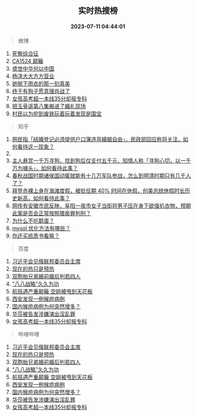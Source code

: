 <div align="center"><h2>实时热搜榜</h2><h4>2023-07-11 04:44:01</h4></div>

> 微博  

1. [死臀综合征](https://s.weibo.com/weibo?q=%E6%AD%BB%E8%87%80%E7%BB%BC%E5%90%88%E5%BE%81&t=31&band_rank=1&Refer=top)<br />
2. [CA1524 颠簸](https://s.weibo.com/weibo?q=CA1524%20%E9%A2%A0%E7%B0%B8&t=31&band_rank=2&Refer=top)<br />
3. [盛世中华何以中国](https://s.weibo.com/weibo?q=%23%E7%9B%9B%E4%B8%96%E4%B8%AD%E5%8D%8E%E4%BD%95%E4%BB%A5%E4%B8%AD%E5%9B%BD%23&t=31&band_rank=3&Refer=top)<br />
4. [杨洋大大方方营业](https://s.weibo.com/weibo?q=%23%E6%9D%A8%E6%B4%8B%E5%A4%A7%E5%A4%A7%E6%96%B9%E6%96%B9%E8%90%A5%E4%B8%9A%23&t=31&band_rank=4&Refer=top)<br />
5. [她脱下雨衣的那一刻真美](https://s.weibo.com/weibo?q=%23%E5%A5%B9%E8%84%B1%E4%B8%8B%E9%9B%A8%E8%A1%A3%E7%9A%84%E9%82%A3%E4%B8%80%E5%88%BB%E7%9C%9F%E7%BE%8E%23&t=31&band_rank=5&Refer=top)<br />
6. [终于有狗子愿意理肖战了](https://s.weibo.com/weibo?q=%23%E7%BB%88%E4%BA%8E%E6%9C%89%E7%8B%97%E5%AD%90%E6%84%BF%E6%84%8F%E7%90%86%E8%82%96%E6%88%98%E4%BA%86%23&t=31&band_rank=6&Refer=top)<br />
7. [女孩高考超一本线35分却报专科](https://s.weibo.com/weibo?q=%23%E5%A5%B3%E5%AD%A9%E9%AB%98%E8%80%83%E8%B6%85%E4%B8%80%E6%9C%AC%E7%BA%BF35%E5%88%86%E5%8D%B4%E6%8A%A5%E4%B8%93%E7%A7%91%23&t=31&band_rank=7&Refer=top)<br />
8. [把玉骨遥第八集搬进了婚礼现场](https://s.weibo.com/weibo?q=%23%E6%8A%8A%E7%8E%89%E9%AA%A8%E9%81%A5%E7%AC%AC%E5%85%AB%E9%9B%86%E6%90%AC%E8%BF%9B%E4%BA%86%E5%A9%9A%E7%A4%BC%E7%8E%B0%E5%9C%BA%23&t=31&band_rank=8&Refer=top)<br />
9. [村民以为挖到废铁玩着玩着发现是国宝](https://s.weibo.com/weibo?q=%23%E6%9D%91%E6%B0%91%E4%BB%A5%E4%B8%BA%E6%8C%96%E5%88%B0%E5%BA%9F%E9%93%81%E7%8E%A9%E7%9D%80%E7%8E%A9%E7%9D%80%E5%8F%91%E7%8E%B0%E6%98%AF%E5%9B%BD%E5%AE%9D%23&t=31&band_rank=9&Refer=top)<br />

> 知乎  

1. [网民指「结婚登记必须提供户口簿违背婚姻自由」，民政部回应称将关注，如何看待这一现象？](https://www.zhihu.com/question/611310583)<br />
2. []()<br />
3. [主人悬赏一千万寻狗，找到狗后仅支付五千元，知情人称「寻狗心切，以一千万为噱头」，如何看待此事？](https://www.zhihu.com/question/611291798)<br />
4. [春秋战国时期诸侯国动辄就能有十几万军队参战，怎么到明清时期只有几千人了？](https://www.zhihu.com/question/611197393)<br />
5. [拜登赤裸上身在海滩度假，被批任期 40% 时间在休假，创美总统休假时长历史新高，如何看待此事？](https://www.zhihu.com/question/611322540)<br />
6. [网传有安徽市民反映，阜阳一夜市女子当街将男子压在身下欲强扒衣物，预期此案是否会正常按照猥亵罪判刑？](https://www.zhihu.com/question/611354606)<br />
7. [为什么不吃鹅蛋？](https://www.zhihu.com/question/334887852)<br />
8. [mysql 优化方法有哪些？](https://www.zhihu.com/question/486575193)<br />
9. [你还买纸质书看嘛？](https://www.zhihu.com/question/608733404)<br />

> 百度  

1. [习近平会见俄联邦委员会主席](https://www.baidu.com/s?wd=%E4%B9%A0%E8%BF%91%E5%B9%B3%E4%BC%9A%E8%A7%81%E4%BF%84%E8%81%94%E9%82%A6%E5%A7%94%E5%91%98%E4%BC%9A%E4%B8%BB%E5%B8%AD&sa=fyb_news&rsv_dl=fyb_news)<br />
2. [现在的热只是预热](https://www.baidu.com/s?wd=%E7%8E%B0%E5%9C%A8%E7%9A%84%E7%83%AD%E5%8F%AA%E6%98%AF%E9%A2%84%E7%83%AD&sa=fyb_news&rsv_dl=fyb_news)<br />
3. [双胞胎兄弟婚前婚后判若四人](https://www.baidu.com/s?wd=%E5%8F%8C%E8%83%9E%E8%83%8E%E5%85%84%E5%BC%9F%E5%A9%9A%E5%89%8D%E5%A9%9A%E5%90%8E%E5%88%A4%E8%8B%A5%E5%9B%9B%E4%BA%BA&sa=fyb_news&rsv_dl=fyb_news)<br />
4. [“八八战略”久久为功](https://www.baidu.com/s?wd=%E2%80%9C%E5%85%AB%E5%85%AB%E6%88%98%E7%95%A5%E2%80%9D%E4%B9%85%E4%B9%85%E4%B8%BA%E5%8A%9F&sa=fyb_news&rsv_dl=fyb_news)<br />
5. [航班遇严重颠簸 空姐被甩到天花板](https://www.baidu.com/s?wd=%E8%88%AA%E7%8F%AD%E9%81%87%E4%B8%A5%E9%87%8D%E9%A2%A0%E7%B0%B8+%E7%A9%BA%E5%A7%90%E8%A2%AB%E7%94%A9%E5%88%B0%E5%A4%A9%E8%8A%B1%E6%9D%BF&sa=fyb_news&rsv_dl=fyb_news)<br />
6. [西安发现一例猴痘病例](https://www.baidu.com/s?wd=%E8%A5%BF%E5%AE%89%E5%8F%91%E7%8E%B0%E4%B8%80%E4%BE%8B%E7%8C%B4%E7%97%98%E7%97%85%E4%BE%8B&sa=fyb_news&rsv_dl=fyb_news)<br />
7. [国内猴痘病例为何突然增多？](https://www.baidu.com/s?wd=%E5%9B%BD%E5%86%85%E7%8C%B4%E7%97%98%E7%97%85%E4%BE%8B%E4%B8%BA%E4%BD%95%E7%AA%81%E7%84%B6%E5%A2%9E%E5%A4%9A%EF%BC%9F&sa=fyb_news&rsv_dl=fyb_news)<br />
8. [华莎被告发涉嫌演出淫乱罪](https://www.baidu.com/s?wd=%E5%8D%8E%E8%8E%8E%E8%A2%AB%E5%91%8A%E5%8F%91%E6%B6%89%E5%AB%8C%E6%BC%94%E5%87%BA%E6%B7%AB%E4%B9%B1%E7%BD%AA&sa=fyb_news&rsv_dl=fyb_news)<br />
9. [女孩高考超一本线35分却报专科](https://www.baidu.com/s?wd=%E5%A5%B3%E5%AD%A9%E9%AB%98%E8%80%83%E8%B6%85%E4%B8%80%E6%9C%AC%E7%BA%BF35%E5%88%86%E5%8D%B4%E6%8A%A5%E4%B8%93%E7%A7%91&sa=fyb_news&rsv_dl=fyb_news)<br />

> 哔哩哔哩  

1. [习近平会见俄联邦委员会主席](https://www.baidu.com/s?wd=%E4%B9%A0%E8%BF%91%E5%B9%B3%E4%BC%9A%E8%A7%81%E4%BF%84%E8%81%94%E9%82%A6%E5%A7%94%E5%91%98%E4%BC%9A%E4%B8%BB%E5%B8%AD&sa=fyb_news&rsv_dl=fyb_news)<br />
2. [现在的热只是预热](https://www.baidu.com/s?wd=%E7%8E%B0%E5%9C%A8%E7%9A%84%E7%83%AD%E5%8F%AA%E6%98%AF%E9%A2%84%E7%83%AD&sa=fyb_news&rsv_dl=fyb_news)<br />
3. [双胞胎兄弟婚前婚后判若四人](https://www.baidu.com/s?wd=%E5%8F%8C%E8%83%9E%E8%83%8E%E5%85%84%E5%BC%9F%E5%A9%9A%E5%89%8D%E5%A9%9A%E5%90%8E%E5%88%A4%E8%8B%A5%E5%9B%9B%E4%BA%BA&sa=fyb_news&rsv_dl=fyb_news)<br />
4. [“八八战略”久久为功](https://www.baidu.com/s?wd=%E2%80%9C%E5%85%AB%E5%85%AB%E6%88%98%E7%95%A5%E2%80%9D%E4%B9%85%E4%B9%85%E4%B8%BA%E5%8A%9F&sa=fyb_news&rsv_dl=fyb_news)<br />
5. [航班遇严重颠簸 空姐被甩到天花板](https://www.baidu.com/s?wd=%E8%88%AA%E7%8F%AD%E9%81%87%E4%B8%A5%E9%87%8D%E9%A2%A0%E7%B0%B8+%E7%A9%BA%E5%A7%90%E8%A2%AB%E7%94%A9%E5%88%B0%E5%A4%A9%E8%8A%B1%E6%9D%BF&sa=fyb_news&rsv_dl=fyb_news)<br />
6. [西安发现一例猴痘病例](https://www.baidu.com/s?wd=%E8%A5%BF%E5%AE%89%E5%8F%91%E7%8E%B0%E4%B8%80%E4%BE%8B%E7%8C%B4%E7%97%98%E7%97%85%E4%BE%8B&sa=fyb_news&rsv_dl=fyb_news)<br />
7. [国内猴痘病例为何突然增多？](https://www.baidu.com/s?wd=%E5%9B%BD%E5%86%85%E7%8C%B4%E7%97%98%E7%97%85%E4%BE%8B%E4%B8%BA%E4%BD%95%E7%AA%81%E7%84%B6%E5%A2%9E%E5%A4%9A%EF%BC%9F&sa=fyb_news&rsv_dl=fyb_news)<br />
8. [华莎被告发涉嫌演出淫乱罪](https://www.baidu.com/s?wd=%E5%8D%8E%E8%8E%8E%E8%A2%AB%E5%91%8A%E5%8F%91%E6%B6%89%E5%AB%8C%E6%BC%94%E5%87%BA%E6%B7%AB%E4%B9%B1%E7%BD%AA&sa=fyb_news&rsv_dl=fyb_news)<br />
9. [女孩高考超一本线35分却报专科](https://www.baidu.com/s?wd=%E5%A5%B3%E5%AD%A9%E9%AB%98%E8%80%83%E8%B6%85%E4%B8%80%E6%9C%AC%E7%BA%BF35%E5%88%86%E5%8D%B4%E6%8A%A5%E4%B8%93%E7%A7%91&sa=fyb_news&rsv_dl=fyb_news)<br />
